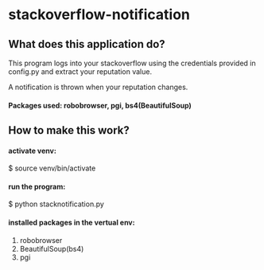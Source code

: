 # stackoverflow-notification

## What does this application do?

This program logs into your stackoverflow using the credentials provided in config.py and extract your reputation value. 

A notification is thrown when your reputation changes.

#### Packages used: robobrowser, pgi, bs4(BeautifulSoup)

## How to make this work?

#### activate venv:  
$ source venv/bin/activate

#### run the program:  
$ python stacknotification.py

#### installed packages in the vertual env:
1. robobrowser
2. BeautifulSoup(bs4)
3. pgi
